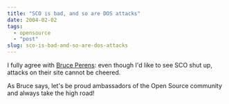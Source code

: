 ```yaml
---
title: "SCO is bad, and so are DOS attacks"
date: 2004-02-02
tags: 
  - opensource
  - "post"
slug: sco-is-bad-and-so-are-dos-attacks
---
```


I fully agree with [Bruce Perens](http://www.perens.com/SCO/DOS/): even though I'd like to see SCO shut up, attacks on their site cannot be cheered.

As Bruce says, let's be proud ambassadors of the Open Source community and always take the high road!
